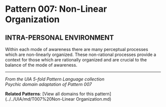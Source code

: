 # Pattern 007: Non-Linear Organization

## INTRA-PERSONAL ENVIRONMENT

Within each mode of awareness there are many perceptual processes which are non-linearly organized. These non-rational processes provide a context for those which are rationally organized and are crucial to the balance of the mode of awareness.

---

*From the UIA 5-fold Pattern Language collection*  
*Psychic domain adaptation of Pattern 007*

**Related Patterns**: [View all domains for this pattern](../../UIA/md/T007%20Non-Linear Organization.md)
